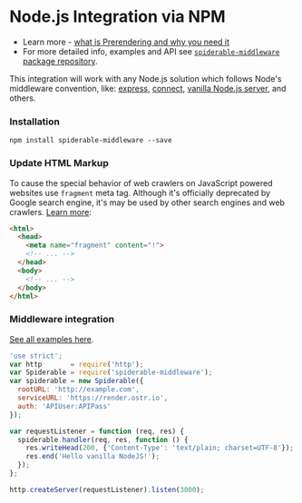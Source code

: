 Node.js Integration via NPM
======

 - Learn more - [what is Prerendering and why you need it](https://ostr.io/info/prerendering)
 - For more detailed info, examples and API see [`spiderable-middleware` package repository](https://github.com/veliovgroup/spiderable-middleware).

This integration will work with any Node.js solution which follows Node's middleware convention, like: [express](https://www.npmjs.com/package/express), [connect](https://www.npmjs.com/package/connect), [vanilla Node.js server](https://nodejs.org/api/http.html), and others.

### Installation
```shell
npm install spiderable-middleware --save
```

### Update HTML Markup
To cause the special behavior of web crawlers on JavaScript powered websites use `fragment` meta tag. Although it's officially deprecated by Google search engine, it's may be used by other search engines and web crawlers. [Learn more](https://developers.google.com/webmasters/ajax-crawling/docs/specification):
```html
<html>
  <head>
    <meta name="fragment" content="!">
    <!-- ... -->
  </head>
  <body>
    <!-- ... -->
  </body>
</html>
```

### Middleware integration
[See all examples here](https://github.com/veliovgroup/spiderable-middleware/tree/master/examples).
```js
'use strict';
var http       = require('http');
var Spiderable = require('spiderable-middleware');
var spiderable = new Spiderable({
  rootURL: 'http://example.com',
  serviceURL: 'https://render.ostr.io',
  auth: 'APIUser:APIPass'
});

var requestListener = function (req, res) {
  spiderable.handler(req, res, function () {
    res.writeHead(200, {'Content-Type': 'text/plain; charset=UTF-8'});
    res.end('Hello vanilla NodeJS!');
  });
};

http.createServer(requestListener).listen(3000);
```